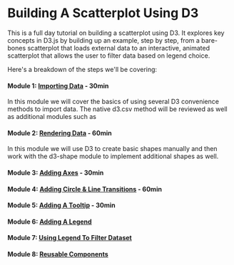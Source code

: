 # Building A Scatterplot Using D3

This is a full day tutorial on building a scatterplot using D3. It explores key concepts in D3.js by building up an example, step by step, from a bare-bones scatterplot that loads external data to an interactive, animated scatterplot that allows the user to filter data based on legend choice.  

Here's a breakdown of the steps we'll be covering: 

#### Module 1: [Importing Data](module-1-importing-data.md) - 30min 

In this module we will cover the basics of using several D3 convenience methods to import data.  The native d3.csv method will be reviewed as well as additional modules such as 

#### Module 2: [Rendering Data](module-2-rendering-data.md) - 60min

In this module we will use D3 to create basic shapes manually and then work with the d3-shape module to implement additional shapes as well.  

#### Module 3: [Adding Axes](module-3-adding-axes.md) - 30min 
#### Module 4: [Adding Circle & Line Transitions](module-4-adding-circle-line-transitions.md) - 60min
#### Module 5: [Adding A Tooltip](module-5-adding-a-tooltip.md) - 30min
#### Module 6: [Adding A Legend](module-6-adding-a-legend.md)
#### Module 7: [Using Legend To Filter Dataset](module-7-using-legend-to-filter-dataset.md)
#### Module 8: [Reusable Components](module-8-reuseable-components.md)



